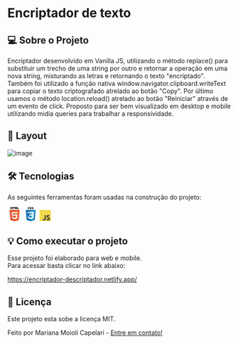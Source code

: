 # Encriptador de texto

## 💻 Sobre o Projeto
Encriptador desenvolvido em Vanilla JS, utilizando o método replace() para substituir um trecho de uma string por outro e retornar a operação em uma nova string, 
misturando as letras e retornando o texto "encriptado". Também foi utilizado a função nativa window.navigator.clipboard.writeText para copiar o texto criptografado 
atrelado ao botão "Copy". Por último usamos o método location.reload() atrelado ao botão "Reiniciar" através de um evento de click. Proposto para ser bem visualizado 
em desktop e mobile utilizando midia queries para trabalhar a responsividade.

## 🎨 Layout

![image](https://github.com/marianamoiolicapelari/encriptador-one/blob/main/assets/layoult-projeto.png)

## 🛠 Tecnologias

As seguintes ferramentas foram usadas na construção do projeto:

<code><img height="32" src="https://raw.githubusercontent.com/github/explore/80688e429a7d4ef2fca1e82350fe8e3517d3494d/topics/html/html.png" alt="HTML5"/></code>
<code><img height="32" src="https://raw.githubusercontent.com/github/explore/80688e429a7d4ef2fca1e82350fe8e3517d3494d/topics/css/css.png" alt="CSS"/></code>
<code><img height="26" src="https://github.com/devicons/devicon/blob/master/icons/javascript/javascript-original.svg" alt="JavaScript"/></code>

## 💡 Como executar o projeto

Esse projeto foi elaborado para web e mobile. </br>
Para acessar basta clicar no link abaixo:

https://encriptador-descriptador.netlify.app/

## 📝 Licença

Este projeto esta sobe a licença MIT.

Feito por Mariana Moioli Capelari - [Entre em contato!](https://www.linkedin.com/in/mariana-moioli-capelari/)







